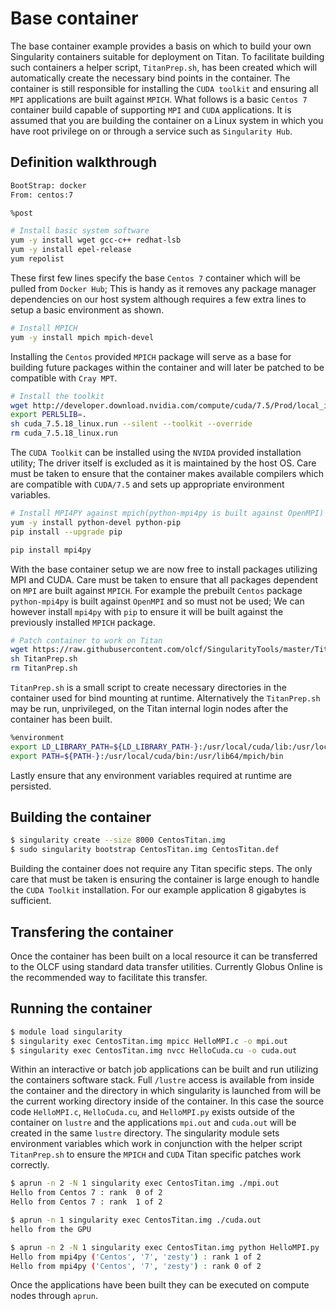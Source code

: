 # Base container
The base container example provides a basis on which to build your own Singularity containers suitable for deployment on Titan. To facilitate building such containers a helper script, `TitanPrep.sh`, has been created which will automatically create the necessary bind points in the container. The container is still responsible for installing the `CUDA toolkit` and ensuring all `MPI` applications are built against `MPICH`. What follows is a basic `Centos 7` container build capable of supporting `MPI` and `CUDA` applications. It is assumed that you are building the container on a Linux system in which you have root privilege on or through a service such as `Singularity Hub`.

## Definition walkthrough
```sh
BootStrap: docker
From: centos:7

%post

# Install basic system software
yum -y install wget gcc-c++ redhat-lsb
yum -y install epel-release
yum repolist
```
These first few lines specify the base `Centos 7` container which will be pulled from `Docker Hub`; This is handy  as it removes any package manager dependencies on our host system although requires a few extra lines to setup a basic environment as shown.

```sh
# Install MPICH
yum -y install mpich mpich-devel
```
Installing the `Centos` provided `MPICH` package will serve as a base for building future packages within the container and will later be patched to be compatible with `Cray MPT`.

```sh
# Install the toolkit
wget http://developer.download.nvidia.com/compute/cuda/7.5/Prod/local_installers/cuda_7.5.18_linux.run
export PERL5LIB=.
sh cuda_7.5.18_linux.run --silent --toolkit --override
rm cuda_7.5.18_linux.run
```
The `CUDA Toolkit` can be installed using the `NVIDA` provided installation utility; The driver itself is excluded as it is maintained by the host OS. Care must be taken to ensure that the container makes available compilers which are compatible with `CUDA/7.5` and sets up appropriate environment variables.

```sh
# Install MPI4PY against mpich(python-mpi4py is built against OpenMPI)
yum -y install python-devel python-pip
pip install --upgrade pip

pip install mpi4py
```
With the base container setup we are now free to install packages utilizing MPI and CUDA. Care must be taken to ensure that all packages dependent on `MPI` are built against `MPICH`. For example the prebuilt `Centos` package `python-mpi4py` is built against `OpenMPI` and so must not be used; We can however install `mpi4py` with `pip` to ensure it will be built against the previously installed `MPICH` package.

```sh
# Patch container to work on Titan
wget https://raw.githubusercontent.com/olcf/SingularityTools/master/Titan/TitanPrep.sh
sh TitanPrep.sh
rm TitanPrep.sh
```
`TitanPrep.sh` is a small script to create necessary directories in the container used for bind mounting at runtime. Alternatively the `TitanPrep.sh` may be run, unprivileged, on the Titan internal login nodes after the container has been built.

```sh
%environment
export LD_LIBRARY_PATH=${LD_LIBRARY_PATH-}:/usr/local/cuda/lib:/usr/local/cuda/lib64
export PATH=${PATH-}:/usr/local/cuda/bin:/usr/lib64/mpich/bin
```

Lastly ensure that any environment variables required at runtime are persisted.

## Building the container
```bash
$ singularity create --size 8000 CentosTitan.img
$ sudo singularity bootstrap CentosTitan.img CentosTitan.def
```
Building the container does not require any Titan specific steps. The only care that must be taken is ensuring the container is large enough to handle the `CUDA Toolkit` installation. For our example application 8 gigabytes is sufficient.

## Transfering the container
Once the container has been built on a local resource it can be transferred to the OLCF using standard data transfer utilities. Currently Globus Online is the recommended way to facilitate this transfer.

## Running the container
```bash
$ module load singularity
$ singularity exec CentosTitan.img mpicc HelloMPI.c -o mpi.out
$ singularity exec CentosTitan.img nvcc HelloCuda.cu -o cuda.out
```
Within an interactive or batch job applications can be built and run utilizing the containers software stack. Full `/lustre` access is available from inside the container and the directory in which singularity is launched from will be the current working directory inside of the container. In this case the source code `HelloMPI.c`, `HelloCuda.cu`, and `HelloMPI.py` exists outside of the container on `lustre` and the applications `mpi.out` and `cuda.out` will be created in the same `lustre` directory. The singularity module sets environment variables which work in conjunction with the helper script `TitanPrep.sh` to ensure the `MPICH` and `CUDA` Titan specific patches work correctly.

```bash
$ aprun -n 2 -N 1 singularity exec CentosTitan.img ./mpi.out
Hello from Centos 7 : rank  0 of 2
Hello from Centos 7 : rank  1 of 2

$ aprun -n 1 singularity exec CentosTitan.img ./cuda.out
hello from the GPU

$ aprun -n 2 -N 1 singularity exec CentosTitan.img python HelloMPI.py 
Hello from mpi4py ('Centos', '7', 'zesty') : rank 1 of 2 
Hello from mpi4py ('Centos', '7', 'zesty') : rank 0 of 2
```
Once the applications have been built they can be executed on compute nodes through `aprun`.
